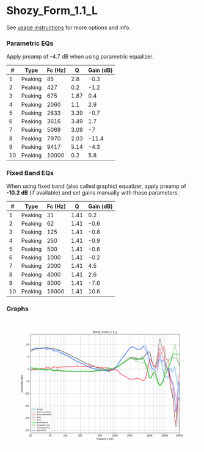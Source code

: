 # Shozy_Form_1.1_L
See [usage instructions](https://github.com/jaakkopasanen/AutoEq#usage) for more options and info.

### Parametric EQs
Apply preamp of -4.7 dB when using parametric equalizer.

|   # | Type    |   Fc (Hz) |    Q |   Gain (dB) |
|-----|---------|-----------|------|-------------|
|   1 | Peaking |        85 | 2.8  |        -0.3 |
|   2 | Peaking |       427 | 0.2  |        -1.2 |
|   3 | Peaking |       675 | 1.87 |         0.4 |
|   4 | Peaking |      2060 | 1.1  |         2.9 |
|   5 | Peaking |      2633 | 3.39 |        -0.7 |
|   6 | Peaking |      3616 | 3.49 |         1.7 |
|   7 | Peaking |      5069 | 3.09 |        -7   |
|   8 | Peaking |      7970 | 2.03 |       -11.4 |
|   9 | Peaking |      9417 | 5.14 |        -4.3 |
|  10 | Peaking |     10000 | 0.2  |         5.8 |

### Fixed Band EQs
When using fixed band (also called graphic) equalizer, apply preamp of **-10.2 dB** (if available) and set gains manually with these parameters.

|   # | Type    |   Fc (Hz) |    Q |   Gain (dB) |
|-----|---------|-----------|------|-------------|
|   1 | Peaking |        31 | 1.41 |         0.2 |
|   2 | Peaking |        62 | 1.41 |        -0.6 |
|   3 | Peaking |       125 | 1.41 |        -0.8 |
|   4 | Peaking |       250 | 1.41 |        -0.9 |
|   5 | Peaking |       500 | 1.41 |        -0.6 |
|   6 | Peaking |      1000 | 1.41 |        -0.2 |
|   7 | Peaking |      2000 | 1.41 |         4.5 |
|   8 | Peaking |      4000 | 1.41 |         2.6 |
|   9 | Peaking |      8000 | 1.41 |        -7.6 |
|  10 | Peaking |     16000 | 1.41 |        10.6 |

### Graphs
![](./Shozy_Form_1.1_L.png)
